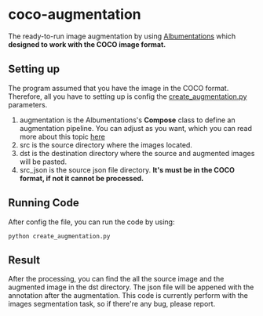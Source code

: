 # coco-augmentation

The ready-to-run image augmentation by using [Albumentations](https://github.com/albumentations-team/albumentations) which **designed to work with the COCO image format.**

## Setting up

The program assumed that you have the image in the COCO format. Therefore, all you have to setting up is config the [create_augmentation.py](https://github.com/punyawat-jar/coco-augmentation/blob/main/create_augmentation.py) parameters.

1. augmentation is the Albumentations's **Compose** class to define an augmentation pipeline. You can adjust as you want, which you can read more about this topic [here](https://albumentations.ai/docs/getting_started/image_augmentation/)
2. src is the source directory where the images located.
3. dst is the destination directory where the source and augmented images will be pasted.
4. src_json is the source json file directory. **It's must be in the COCO format, if not it cannot be processed.**

## Running Code
After config the file, you can run the code by using:

```
python create_augmentation.py
```

## Result
After the processing, you can find the all the source image and the augmented image in the dst directory. The json file will be appened with the annotation after the augmentation. This code is currently perform with the images segmentation task, so if there're any bug, please report.
